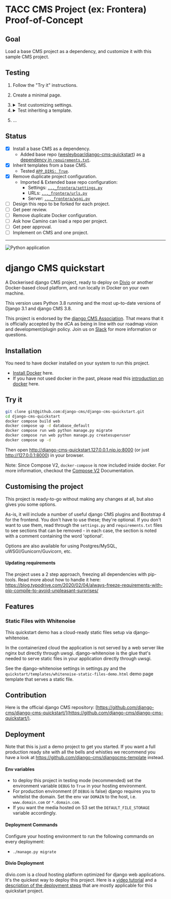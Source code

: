 # TACC CMS Project (ex: Frontera) Proof-of-Concept

## Goal

Load a base CMS project as a dependency, and customize it with this sample CMS project.

## Testing

1. Follow the "Try it" instructions.

2. Create a minimal page.

3. <details><summary>Test customizing settings.</summary>

    1. In `tacc_core_cms_backend_frontera/settings.py`

    ```python
    CMS_TEMPLATES = [
        ('no_such_template.html', 'Minimal template')
    ]
    ```

    2. Load the page you had created.
    3. Confirm that page __fails__ to load template and searches for:
        1. `tacc_core_cms_backend_frontera/templates/no_such_template.html`
        2. `.../site-packages/tacc_core_cms_backend/templates/no_such_template.html`
        3. ...

    </details>

4. <details><summary>Test inheriting a template.</summary>

    1. Copy [`django-cms-quickstart:tacc_core_cms_backend/templates/minimal.html`](https://github.com/wesleyboar/django-cms-quickstart/blob/task/FP-1487-from-submod-to-apps/tacc_core_cms_backend/templates/minimal.html) to `tacc_core_cms_backend_frontera/templates/minimal.html`.
    2. Edit the new template to render an obvious difference, e.g. add `<h1>New Template</h1>` above `{% placeholder "content" %}`.
    3. Load the page you had created.
    4. Confirm that page loads the added and edited template.

    </details>

5. ...

## Status

- [x] Install a base CMS as a dependency.
  - Added base repo ([wesleyboar/django-cms-quickstart](https://github.com/wesleyboar/django-cms-quickstart)) as [a dependency in `requirements.txt`](https://github.com/wesleyboar/django-cms-quickstart--project/blob/task/FP-1487-from-submod-to-apps/requirements.txt#L164).
- [x] Inherit templates from a base CMS.
    - Tested [`APP_DIRS: True`](https://github.com/wesleyboar/django-cms-quickstart/blob/main/backend/settings.py#L109).
- [x] Remove duplicate project configuration.
    - Imported & Extended base repo configuration:
        - Settings: [`..._frontera/settings.py`](https://github.com/wesleyboar/django-cms-quickstart--project/blob/task/FP-1487-from-submod-to-apps/tacc_core_cms_backend_frontera/settings.py)
        - URLs: [`..._frontera/urls.py`](https://github.com/wesleyboar/django-cms-quickstart--project/blob/task/FP-1487-from-submod-to-apps/tacc_core_cms_backend_frontera/urls.py)
        - Server: [`..._frontera/wsgi.py`](https://github.com/wesleyboar/django-cms-quickstart--project/blob/task/FP-1487-from-submod-to-apps/tacc_core_cms_backend_frontera/urls.py)
- [ ] Design this repo to be forked for each project.
- [ ] Get peer review.
- [ ] Remove duplicate Docker configuration.
- [ ] Ask how Camino can load a repo per project.
- [ ] Get peer approval.
- [ ] Implement on CMS and one project.

---

![Python application](https://github.com/django-cms/django-cms-quickstart/workflows/Python%20application/badge.svg?branch=main)

# django CMS quickstart

A Dockerised django CMS project, ready to deploy on [Divio](https://www.divio.com/) or another Docker-based cloud platform, and run locally in Docker on your own machine.

This version uses Python 3.8 running and the most up-to-date versions of Django 3.1 and django CMS 3.8.

This project is endorsed by the [django CMS Association](https://www.django-cms.org/en/about-us/). That means that it is officially accepted by the dCA as being in line with our roadmap vision and development/plugin policy. Join us on [Slack](https://www.django-cms.org/slack/) for more information or questions. 

## Installation

You need to have docker installed on your system to run this project.

- [Install Docker](https://docs.docker.com/engine/install/) here.
- If you have not used docker in the past, please read this [introduction on docker](https://docs.docker.com/get-started/) here.

## Try it

```bash
git clone git@github.com:django-cms/django-cms-quickstart.git
cd django-cms-quickstart
docker compose build web
docker compose up -d database_default
docker compose run web python manage.py migrate
docker compose run web python manage.py createsuperuser
docker compose up -d
```

Then open http://django-cms-quickstart.127.0.0.1.nip.io:8000 (or just http://127.0.0.1:8000) in your browser.

Note: Since Compose V2, `docker-compose` is now included inside docker. For more information, checkout the [Compose V2](https://docs.docker.com/compose/cli-command/) Documentation.

## Customising the project

This project is ready-to-go without making any changes at all, but also gives you some options.

As-is, it will include a number of useful django CMS plugins and Bootstrap 4 for the frontend. You don't have to use
these; they're optional. If you don't want to use them, read through the `settings.py` and `requirements.txt` files to
see sections that can be removed - in each case, the section is noted with a comment containing the word 'optional'.

Options are also available for using Postgres/MySQL, uWSGI/Gunicorn/Guvicorn, etc.

#### Updating requirements

The project uses a 2 step approach, freezing all dependencies with pip-tools. Read more about how to handle it here: https://blog.typodrive.com/2020/02/04/always-freeze-requirements-with-pip-compile-to-avoid-unpleasant-surprises/

## Features

### Static Files with Whitenoise

This quickstart demo has a cloud-ready static files setup via django-whitenoise.

In the containerized cloud the application is not served by a web server like nginx but directly through uwsgi. django-whitenoise is the glue that's needed to serve static files in your application directly through uwsgi.

See the django-whitenoise settings in settings.py and the `quickstart/templates/whitenoise-static-files-demo.html` demo page template that serves a static file.

## Contribution

Here is the official django CMS repository: [https://github.com/django-cms/django-cms-quickstart/](https://github.com/django-cms/django-cms-quickstart/).


## Deployment

Note that this is just a demo project to get you started. If you want a full production ready site with all the bells and whistles we recommend you have a look at https://github.com/django-cms/djangocms-template instead.

#### Env variables
- to deploy this project in testing mode (recommended) set the environment variable `DEBUG` to `True` in your hosting environment. 
- For production environment (if `DEBUG` is false) django requires you to whitelist the domain. Set the env var `DOMAIN` to the host, i.e. `www.domain.com` or `*.domain.com`.
- If you want the media hosted on S3 set the `DEFAULT_FILE_STORAGE` variable accordingly.

#### Deployment Commands
Configure your hosting environment to run the following commands on every deployment:
- `./manage.py migrate`


#### Divio Deployment

divio.com is a cloud hosting platform optimized for django web applications. It's the quickest way to deploy this project. Here is a [video tutorial](https://www.youtube.com/watch?v=O2g5Wfoyp7Q) and a [description of the deployment steps](https://github.com/django-cms/djangocms-template/blob/mco-standalone/docs/deployment-divio.md#divio-project-setup) that are mostly applicable for this quickstart project.
